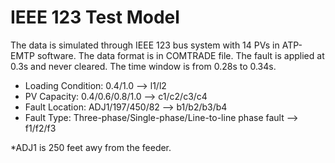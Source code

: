 # IEEE 123 Test Model
The data is simulated through IEEE 123 bus system with 14 PVs in ATP-EMTP software. The data format is in COMTRADE file. The fault is applied at 0.3s and never cleared. The time window is from 0.28s to 0.34s.<br>
* Loading Condition: 0.4/1.0 --> l1/l2<br>
* PV Capacity: 0.4/0.6/0.8/1.0 --> c1/c2/c3/c4<br>
* Fault Location: ADJ1/197/450/82 --> b1/b2/b3/b4<br>
* Fault Type: Three-phase/Single-phase/Line-to-line phase fault --> f1/f2/f3<br>

*ADJ1 is 250 feet awy from the feeder.
